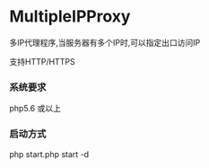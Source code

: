 # MultipleIPProxy
多IP代理程序,当服务器有多个IP时,可以指定出口访问IP

支持HTTP/HTTPS

### 系统要求
php5.6 或以上


### 启动方式
php start.php start -d
